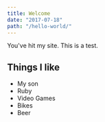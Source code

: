```yaml
---
title: Welcome
date: "2017-07-18"
path: "/hello-world/"
---
```


You've hit my site. This is a test.

## Things I like
- My son
- Ruby
- Video Games
- Bikes
- Beer

